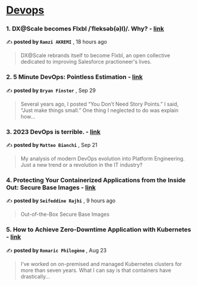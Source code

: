 
<h1><a href=https://medium.com/tag/devops/recommended target="_blank" rel="noopener noreferrer">Devops</a></h1>
<h3>1. DX@Scale becomes Flxbl /ˈfleksəb(ə)l)/. Why? - <a href=https://medium.com/flxbl/dx-scale-becomes-flxbl-ˈfleksəb-ə-l-why-a9b12eb0f79b?source=tag_recommended_feed---------0-84----------devops----------6b5a5193_d3fc_420d_973f_9b7e4c330710------- target="_blank" rel="noopener noreferrer">link</a></h3>

✍️ **posted by `Ramzi AKREMI`** <date> , 18 hours ago</date>

<blockquote>DX@Scale rebrands itself to become Flxbl, an open collective dedicated to improving Salesforce practioneer's lives.</blockquote>

<h3>2. 5 Minute DevOps: Pointless Estimation - <a href=https://medium.com/@bdfinst/5-minute-devops-pointless-estimation-182aa128edf9?source=tag_recommended_feed---------1-107----------devops----------6b5a5193_d3fc_420d_973f_9b7e4c330710------- target="_blank" rel="noopener noreferrer">link</a></h3>

✍️ **posted by `Bryan Finster`** <date> , Sep 29</date>

<blockquote>Several years ago, I posted “You Don’t Need Story Points.” I said, “Just make things small.” One thing I neglected to do was explain how…</blockquote>

<h3>3. 2023 DevOps is terrible. - <a href=https://medium.com/@mbianchidev/2023-devops-is-terrible-ec88162c86d7?source=tag_recommended_feed---------2-85----------devops----------6b5a5193_d3fc_420d_973f_9b7e4c330710------- target="_blank" rel="noopener noreferrer">link</a></h3>

✍️ **posted by `Matteo Bianchi`** <date> , Sep 21</date>

<blockquote>My analysis of modern DevOps evolution into Platform Engineering. Just a new trend or a revolution in the IT industry?</blockquote>

<h3>4. Protecting Your Containerized Applications from the Inside Out: Secure Base Images - <a href=https://medium.com/itnext/protecting-your-containerized-applications-from-the-inside-out-secure-base-images-39735528080c?source=tag_recommended_feed---------3-84----------devops----------6b5a5193_d3fc_420d_973f_9b7e4c330710------- target="_blank" rel="noopener noreferrer">link</a></h3>

✍️ **posted by `Seifeddine Rajhi`** <date> , 9 hours ago</date>

<blockquote>Out-of-the-Box Secure Base Images</blockquote>

<h3>5. How to Achieve Zero-Downtime Application with Kubernetes - <a href=https://medium.com/devops-dev/how-to-achieve-zero-downtime-application-with-kubernetes-ba52fdea9a9b?source=tag_recommended_feed---------4-107----------devops----------6b5a5193_d3fc_420d_973f_9b7e4c330710------- target="_blank" rel="noopener noreferrer">link</a></h3>

✍️ **posted by `Romaric Philogène`** <date> , Aug 23</date>

<blockquote>I’ve worked on on-premised and managed Kubernetes clusters for more than seven years. What I can say is that containers have drastically…</blockquote>

